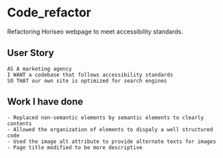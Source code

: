# Code_refactor
Refactoring Horiseo webpage to meet accessibility standards.


## User Story

```
AS A marketing agency
I WANT a codebase that follows accessibility standards
SO THAT our own site is optimized for search engines
```
## Work I have done

```
- Replaced non-semantic elements by semantic elements to clearly contents
- Allowed the organization of elements to dispaly a well structured code
- Used the image alt attribute to provide alternate texts for images
- Page title modified to be more descriptive
